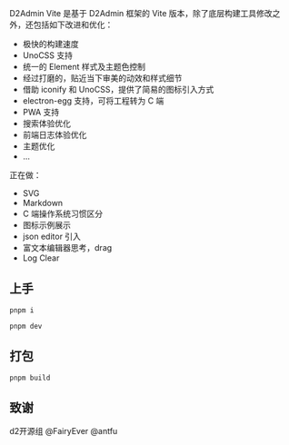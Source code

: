 D2Admin Vite 是基于 D2Admin 框架的 Vite 版本，除了底层构建工具修改之外，还包括如下改进和优化：
- 极快的构建速度
- UnoCSS 支持
- 统一的 Element 样式及主题色控制
- 经过打磨的，贴近当下审美的动效和样式细节
- 借助 iconify 和 UnoCSS，提供了简易的图标引入方式
- electron-egg 支持，可将工程转为 C 端
- PWA 支持
- 搜索体验优化
- 前端日志体验优化
- 主题优化
- ...

正在做：
- SVG
- Markdown
- C 端操作系统习惯区分
- 图标示例展示
- json editor 引入
- 富文本编辑器思考，drag
- Log Clear

## 上手
```
pnpm i
```

```
pnpm dev
```
## 打包
```
pnpm build
```

## 致谢
d2开源组
@FairyEver
@antfu
